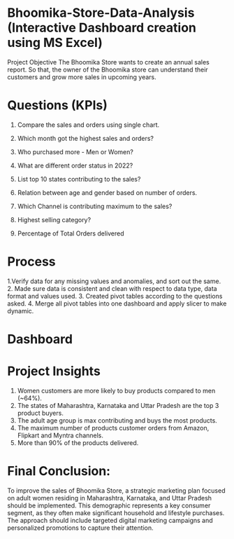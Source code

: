 # Bhoomika-Store-Data-Analysis (Interactive Dashboard creation using MS Excel)

Project Objective
The Bhoomika Store wants to create an annual sales report. So that, the owner of the Bhoomika store can understand their customers and grow more sales in upcoming years.

# Questions (KPIs)
1. Compare the sales and orders using single chart.

2. Which month got the highest sales and orders?

3. Who purchased more - Men or Women?

4. What are different order status in 2022?

5. List top 10 states contributing to the sales?

6. Relation between age and gender based on number of orders.

7. Which Channel is contributing maximum to the sales?

8. Highest selling category?

9. Percentage of Total Orders delivered

# Process
1.Verify data for any missing values and anomalies, and sort out the same.
2. Made sure data is consistent and clean with respect to data type, data format and values used.
3. Created pivot tables according to the questions asked.
4. Merge all pivot tables into one dashboard and apply slicer to make dynamic.

# Dashboard

# Project Insights
1. Women customers are more likely to buy products compared to men (~64%).
2. The states of Maharashtra, Karnataka and Uttar Pradesh are the top 3 product buyers.
3. The adult age group is max contributing and buys the most products.
4. The maximum number of products customer orders from Amazon, Flipkart and Myntra channels.
5. More than 90% of the products delivered.

# Final Conclusion:
To improve the sales of Bhoomika Store, a strategic marketing plan focused on adult women residing in Maharashtra, Karnataka, and Uttar Pradesh should be implemented. This demographic represents a key consumer segment, as they often make significant household and lifestyle purchases. The approach should include targeted digital marketing campaigns and personalized promotions to capture their attention.
